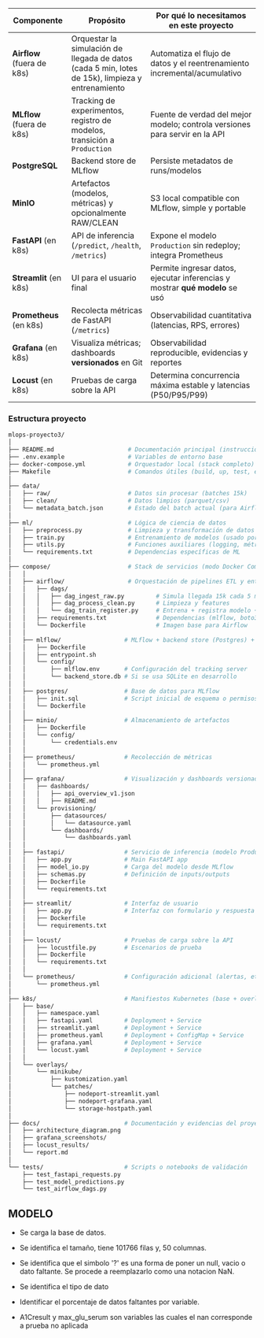 | Componente                                                                | Propósito                                                                                        | Por qué lo necesitamos en este proyecto                                      |
| ------------------------------------------------------------------------- | ------------------------------------------------------------------------------------------------ | ---------------------------------------------------------------------------- |
| **Airflow** (fuera de k8s)                                                | Orquestar la simulación de llegada de datos (cada 5 min, lotes de 15k), limpieza y entrenamiento | Automatiza el flujo de datos y el reentrenamiento incremental/acumulativo    |
| **MLflow** (fuera de k8s)                                                 | Tracking de experimentos, registro de modelos, transición a `Production`                         | Fuente de verdad del mejor modelo; controla versiones para servir en la API  |
| **PostgreSQL**                                              | Backend store de MLflow                                                                          | Persiste metadatos de runs/modelos                                           |
| **MinIO**  | Artefactos (modelos, métricas) y opcionalmente RAW/CLEAN                                         | S3 local compatible con MLflow, simple y portable                            |
| **FastAPI** (en k8s)                                                      | API de inferencia (`/predict`, `/health`, `/metrics`)                                            | Expone el modelo `Production` sin redeploy; integra Prometheus               |
| **Streamlit** (en k8s)                                                    | UI para el usuario final                                                                         | Permite ingresar datos, ejecutar inferencias y mostrar **qué modelo** se usó |
| **Prometheus** (en k8s)                                                   | Recolecta métricas de FastAPI (`/metrics`)                                                       | Observabilidad cuantitativa (latencias, RPS, errores)                        |
| **Grafana** (en k8s)                                                      | Visualiza métricas; dashboards **versionados** en Git                                            | Observabilidad reproducible, evidencias y reportes                           |
| **Locust** (en k8s)                                                       | Pruebas de carga sobre la API                                                                    | Determina concurrencia máxima estable y latencias (P50/P95/P99)              |

### Estructura proyecto 

```bash
mlops-proyecto3/
│
├── README.md                     # Documentación principal (instrucciones de uso)
├── .env.example                  # Variables de entorno base
├── docker-compose.yml            # Orquestador local (stack completo)
├── Makefile                      # Comandos útiles (build, up, test, etc.)
│
├── data/
│   ├── raw/                      # Datos sin procesar (batches 15k)
│   ├── clean/                    # Datos limpios (parquet/csv)
│   └── metadata_batch.json       # Estado del batch actual (para Airflow)
│
├── ml/                           # Lógica de ciencia de datos
│   ├── preprocess.py             # Limpieza y transformación de datos
│   ├── train.py                  # Entrenamiento de modelos (usado por Airflow)
│   ├── utils.py                  # Funciones auxiliares (logging, métricas, etc.)
│   └── requirements.txt          # Dependencias específicas de ML
│
├── compose/                      # Stack de servicios (modo Docker Compose)
│   │
│   ├── airflow/                  # Orquestación de pipelines ETL y entrenamiento
│   │   ├── dags/
│   │   │   ├── dag_ingest_raw.py         # Simula llegada 15k cada 5 min
│   │   │   ├── dag_process_clean.py      # Limpieza y features
│   │   │   └── dag_train_register.py     # Entrena + registra modelo + promueve
│   │   ├── requirements.txt              # Dependencias (mlflow, boto3, sklearn, etc.)
│   │   └── Dockerfile                    # Imagen base para Airflow
│   │
│   ├── mlflow/                  # MLflow + backend store (Postgres) + artifacts (MinIO)
│   │   ├── Dockerfile
│   │   ├── entrypoint.sh
│   │   └── config/
│   │       ├── mlflow.env       # Configuración del tracking server
│   │       └── backend_store.db # Si se usa SQLite en desarrollo
│   │
│   ├── postgres/                # Base de datos para MLflow
│   │   ├── init.sql             # Script inicial de esquema o permisos
│   │   └── Dockerfile
│   │
│   ├── minio/                   # Almacenamiento de artefactos
│   │   ├── Dockerfile
│   │   └── config/
│   │       └── credentials.env
│   │
│   ├── prometheus/              # Recolección de métricas
│   │   └── prometheus.yml
│   │
│   ├── grafana/                 # Visualización y dashboards versionados
│   │   ├── dashboards/
│   │   │   ├── api_overview_v1.json
│   │   │   ├── README.md
│   │   └── provisioning/
│   │       ├── datasources/
│   │       │   └── datasource.yaml
│   │       └── dashboards/
│   │           └── dashboards.yaml
│   │
│   ├── fastapi/                 # Servicio de inferencia (modelo Production)
│   │   ├── app.py               # Main FastAPI app
│   │   ├── model_io.py          # Carga del modelo desde MLflow
│   │   ├── schemas.py           # Definición de inputs/outputs
│   │   ├── Dockerfile
│   │   └── requirements.txt
│   │
│   ├── streamlit/               # Interfaz de usuario
│   │   ├── app.py               # Interfaz con formulario y respuesta
│   │   ├── Dockerfile
│   │   └── requirements.txt
│   │
│   ├── locust/                  # Pruebas de carga sobre la API
│   │   ├── locustfile.py        # Escenarios de prueba
│   │   ├── Dockerfile
│   │   └── requirements.txt
│   │
│   └── prometheus/              # Configuración adicional (alertas, etc.)
│       └── prometheus.yml
│
├── k8s/                         # Manifiestos Kubernetes (base + overlays)
│   ├── base/
│   │   ├── namespace.yaml
│   │   ├── fastapi.yaml         # Deployment + Service
│   │   ├── streamlit.yaml       # Deployment + Service
│   │   ├── prometheus.yaml      # Deployment + ConfigMap + Service
│   │   ├── grafana.yaml         # Deployment + Service
│   │   └── locust.yaml          # Deployment + Service
│   │
│   └── overlays/
│       └── minikube/
│           ├── kustomization.yaml
│           └── patches/
│               ├── nodeport-streamlit.yaml
│               ├── nodeport-grafana.yaml
│               └── storage-hostpath.yaml
│
├── docs/                        # Documentación y evidencias del proyecto
│   ├── architecture_diagram.png
│   ├── grafana_screenshots/
│   ├── locust_results/
│   └── report.md
│
└── tests/                       # Scripts o notebooks de validación
    ├── test_fastapi_requests.py
    ├── test_model_predictions.py
    └── test_airflow_dags.py
```

## MODELO

* Se carga la base de datos.
* Se identifica el tamaño, tiene 101766 filas y, 50 columnas.
* Se identifica que el simbolo '?' es una forma de poner un null, vacio o dato faltante. Se procede a reemplazarlo como una notacion NaN.
* Se identifica el tipo de dato
* Identificar el porcentaje de datos faltantes por variable.

* A1Cresult y max_glu_serum son variables las cuales el nan corresponde a prueba no aplicada
